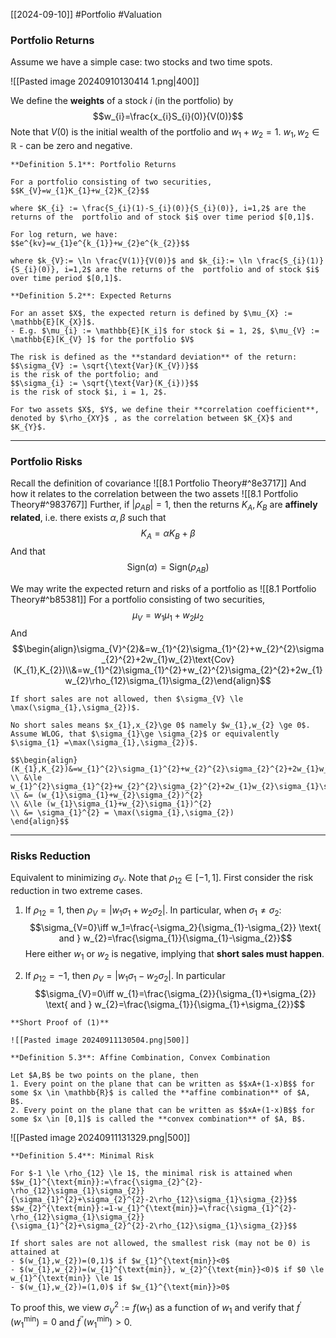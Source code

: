 [[2024-09-10]] #Portfolio #Valuation 

### Portfolio Returns
Assume we have a simple case: two stocks and two time spots.

![[Pasted image 20240910130414 1.png|400]]

We define the **weights** of a stock $i$ (in the portfolio) by
$$w_{i}=\frac{x_{i}S_{i}(0)}{V(0)}$$
Note that $V(0)$ is the initial wealth of the portfolio and $w_{1}+w_{2}=1$. $w_{1}, w_{2} \in \mathbb{R}$ - can be zero and negative.

```ad-important
**Definition 5.1**: Portfolio Returns

For a portfolio consisting of two securities, 
$$K_{V}=w_{1}K_{1}+w_{2}K_{2}$$

where $K_{i} := \frac{S_{i}(1)-S_{i}(0)}{S_{i}(0)}, i=1,2$ are the returns of the  portfolio and of stock $i$ over time period $[0,1]$.

For log return, we have: 
$$e^{kv}=w_{1}e^{k_{1}}+w_{2}e^{k_{2}}$$

where $k_{V}:= \ln \frac{V(1)}{V(0)}$ and $k_{i}:= \ln \frac{S_{i}(1)}{S_{i}(0)}, i=1,2$ are the returns of the  portfolio and of stock $i$ over time period $[0,1]$.
```

```ad-important
**Definition 5.2**: Expected Returns

For an asset $X$, the expected return is defined by $\mu_{X} := \mathbb{E}[K_{X}]$.  
- E.g. $\mu_{i} := \mathbb{E}[K_i]$ for stock $i = 1, 2$, $\mu_{V} := \mathbb{E}[K_{V} ]$ for the portfolio $V$  

The risk is defined as the **standard deviation** of the return:  
$$\sigma_{V} := \sqrt{\text{Var}(K_{V})}$$
is the risk of the portfolio; and
$$\sigma_{i} := \sqrt{\text{Var}(K_{i})}$$
is the risk of stock $i, i = 1, 2$.  

For two assets $X$, $Y$, we define their **correlation coefficient**, denoted by $\rho_{XY}$ , as the correlation between $K_{X}$ and $K_{Y}$.
```

---
### Portfolio Risks
Recall the definition of covariance ![[8.1 Portfolio Theory#^8e3717]]
And how it relates to the correlation between the two assets ![[8.1 Portfolio Theory#^983767]]
Further, if $|\rho_{AB}|=1$, then the returns $K_{A},K_{B}$ are **affinely related**, i.e. there exists $\alpha, \beta$ such that
$$K_{A}=\alpha K_{B}+\beta$$
And that
$$\text{Sign}(\alpha)=\text{Sign}(\rho_{AB})$$


We may write the expected return and risks of a portfolio as ![[8.1 Portfolio Theory#^b85381]]
For a portfolio consisting of two securities,
$$\mu_{V}=w_1\mu_1+w_2\mu_2$$
And
$$\begin{align}\sigma_{V}^{2}&=w_{1}^{2}\sigma_{1}^{2}+w_{2}^{2}\sigma_{2}^{2}+2w_{1}w_{2}\text{Cov}(K_{1},K_{2})\\&=w_{1}^{2}\sigma_{1}^{2}+w_{2}^{2}\sigma_{2}^{2}+2w_{1}w_{2}\rho_{12}\sigma_{1}\sigma_{2}\end{align}$$

```ad-note
If short sales are not allowed, then $\sigma_{V} \le \max(\sigma_{1},\sigma_{2})$.

No short sales means $x_{1},x_{2}\ge 0$ namely $w_{1},w_{2} \ge 0$. Assume WLOG, that $\sigma_{1}\ge \sigma_{2}$ or equivalently $\sigma_{1} =\max(\sigma_{1},\sigma_{2})$.

$$\begin{align}
(K_{1},K_{2})&=w_{1}^{2}\sigma_{1}^{2}+w_{2}^{2}\sigma_{2}^{2}+2w_{1}w_{2}\rho_{12}\sigma_{1}\sigma_{2}
\\ &\le w_{1}^{2}\sigma_{1}^{2}+w_{2}^{2}\sigma_{2}^{2}+2w_{1}w_{2}\sigma_{1}\sigma_{2}
\\ &= (w_{1}\sigma_{1}+w_{2}\sigma_{2})^{2}
\\ &\le (w_{1}\sigma_{1}+w_{2}\sigma_{1})^{2}
\\ &= \sigma_{1}^{2} = \max(\sigma_{1},\sigma_{2})
\end{align}$$
```

---
### Risks Reduction
Equivalent to minimizing $\sigma_V$. Note that $\rho_{12} \in [−1, 1]$. First consider the risk reduction in two extreme cases.
1. If $\rho_{12}=1$, then $\rho_{V}=|w_{1}\sigma_1+w_{2}\sigma_{2}|$. In particular, when $\sigma_{1} \ne \sigma_2$:
$$\sigma_{V=0}\iff w_1=\frac{-\sigma_2}{\sigma_{1}-\sigma_{2}} \text{ and } w_{2}=\frac{\sigma_{1}}{\sigma_{1}-\sigma_{2}}$$
Here either $w_1$ or $w_2$ is negative, implying that **short sales must happen**.

2. If $\rho_{12}=-1$, then $\rho_{V}=|w_{1}\sigma_1-w_{2}\sigma_{2}|$. In particular $$\sigma_{V}=0\iff w_{1}=\frac{\sigma_{2}}{\sigma_{1}+\sigma_{2}} \text{ and } w_{2}=\frac{\sigma_{1}}{\sigma_{1}+\sigma_{2}}$$
```ad-note
**Short Proof of (1)**

![[Pasted image 20240911130504.png|500]]
```

```ad-important
**Definition 5.3**: Affine Combination, Convex Combination

Let $A,B$ be two points on the plane, then
1. Every point on the plane that can be written as $$xA+(1-x)B$$ for some $x \in \mathbb{R}$ is called the **affine combination** of $A, B$.
2. Every point on the plane that can be written as $$xA+(1-x)B$$ for some $x \in [0,1]$ is called the **convex combination** of $A, B$.
```

![[Pasted image 20240911131329.png|500]]


```ad-important
**Definition 5.4**: Minimal Risk 

For $-1 \le \rho_{12} \le 1$, the minimal risk is attained when
$$w_{1}^{\text{min}}:=\frac{\sigma_{2}^{2}-\rho_{12}\sigma_{1}\sigma_{2}}{\sigma_{1}^{2}+\sigma_{2}^{2}-2\rho_{12}\sigma_{1}\sigma_{2}}$$
$$w_{2}^{\text{min}}:=1-w_{1}^{\text{min}}=\frac{\sigma_{1}^{2}-\rho_{12}\sigma_{1}\sigma_{2}}{\sigma_{1}^{2}+\sigma_{2}^{2}-2\rho_{12}\sigma_{1}\sigma_{2}}$$

If short sales are not allowed, the smallest risk (may not be 0) is attained at
- $(w_{1},w_{2})=(0,1)$ if $w_{1}^{\text{min}}<0$
- $(w_{1},w_{2})=(w_{1}^{\text{min}}, w_{2}^{\text{min}}<0)$ if $0 \le w_{1}^{\text{min}} \le 1$
- $(w_{1},w_{2})=(1,0)$ if $w_{1}^{\text{min}}>0$
```

To proof this, we view $\sigma_{V}^{2}:= f(w_{1})$ as a function of $w_{1}$ and verify that $f^{\prime}(w_{1}^{\text{min}})=0$ and $f^{\prime \prime}(w_{1}^{\text{min}})>0$.